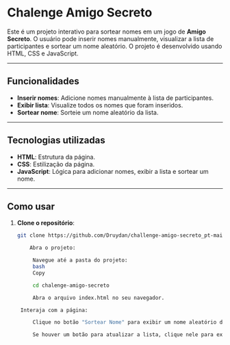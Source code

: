 # Chalenge Amigo Secreto

Este é um projeto interativo para sortear nomes em um jogo de **Amigo Secreto**. O usuário pode inserir nomes manualmente, visualizar a lista de participantes e sortear um nome aleatório. O projeto é desenvolvido usando HTML, CSS e JavaScript.

---

## Funcionalidades

- **Inserir nomes**: Adicione nomes manualmente à lista de participantes.
- **Exibir lista**: Visualize todos os nomes que foram inseridos.
- **Sortear nome**: Sorteie um nome aleatório da lista.

---

## Tecnologias utilizadas

- **HTML**: Estrutura da página.
- **CSS**: Estilização da página.
- **JavaScript**: Lógica para adicionar nomes, exibir a lista e sortear um nome.

---

## Como usar

1. **Clone o repositório**:
   ```bash
   git clone https://github.com/Druydan/challenge-amigo-secreto_pt-main.git

       Abra o projeto:

        Navegue até a pasta do projeto:
        bash
        Copy

        cd chalenge-amigo-secreto

        Abra o arquivo index.html no seu navegador.

    Interaja com a página:

        Clique no botão "Sortear Nome" para exibir um nome aleatório da lista.

        Se houver um botão para atualizar a lista, clique nele para exibir todos os participantes.

